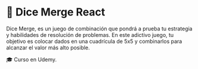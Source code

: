 # 🎲 Dice Merge React

Dice Merge, es un juego de combinación que pondrá a prueba tu estrategia y habilidades de resolución de problemas. 
En este adictivo juego, tu objetivo es colocar dados en una cuadrícula de 5x5 y combinarlos para alcanzar el valor más alto posible.

🎓 Curso en Udemy.

